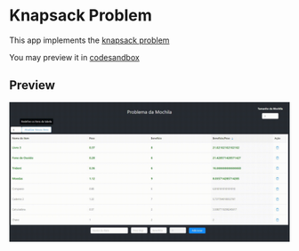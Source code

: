 # Knapsack Problem

This app implements the [knapsack problem](https://en.wikipedia.org/wiki/Knapsack_problem)

You may preview it in [codesandbox](https://codesandbox.io/s/github/alefduarte/problema-da-mochila/tree/master/)

## Preview

![AppPreeview](https://raw.githubusercontent.com/alefduarte/knapsack-problem/master/app-preview.gif)
